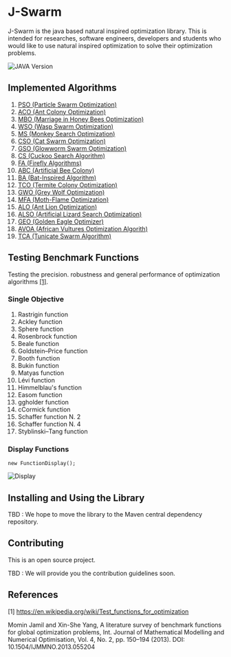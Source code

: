 # J-Swarm

J-Swarm is the java based natural inspired optimization library. This is intended for 
researches, software engineers, developers and students who would like to use natural inspired optimization
to solve their optimization problems. 

![JAVA Version][java-image]


## Implemented Algorithms

1. [PSO (Particle Swarm Optimization)](https://github.com/kolithawarnakulasooriya/JarSwarm/tree/develop/src/main/java/org/usa/soc/pso)
2. [ACO (Ant Colony Optimization)](https://github.com/kolithawarnakulasooriya/JarSwarm/tree/develop/src/main/java/org/usa/soc/aco)
3. [MBO (Marriage in Honey Bees Optimization)](https://github.com/kolithawarnakulasooriya/JarSwarm/tree/develop/src/main/java/org/usa/soc/mbo)
4. [WSO (Wasp Swarm Optimization)](https://github.com/kolithawarnakulasooriya/JarSwarm/tree/develop/src/main/java/org/usa/soc/wso)
5. [MS (Monkey Search Optimization)](https://github.com/kolithawarnakulasooriya/JarSwarm/tree/develop/src/main/java/org/usa/soc/ms)
6. [CSO (Cat Swarm Optimization)](https://github.com/kolithawarnakulasooriya/JarSwarm/tree/develop/src/main/java/org/usa/soc/cso)
7. [GSO (Glowworm Swarm Optimization)](https://github.com/kolithawarnakulasooriya/JarSwarm/tree/develop/src/main/java/org/usa/soc/gso)
8. [CS (Cuckoo Search Algorithm)](https://github.com/kolithawarnakulasooriya/JarSwarm/tree/develop/src/main/java/org/usa/soc/cs)
9. [FA (Firefly Algorithms)](https://github.com/kolithawarnakulasooriya/JarSwarm/tree/develop/src/main/java/org/usa/soc/fa)
10. [ABC (Artificial Bee Colony)](https://github.com/kolithawarnakulasooriya/JarSwarm/tree/develop/src/main/java/org/usa/soc/abc)
11. [BA (Bat-Inspired Algorithm)](https://github.com/kolithawarnakulasooriya/JarSwarm/tree/develop/src/main/java/org/usa/soc/ba)
12. [TCO (Termite Colony Optimization)](https://github.com/kolithawarnakulasooriya/JarSwarm/tree/develop/src/main/java/org/usa/soc/tco)
13. [GWO (Grey Wolf Optimization)](https://github.com/kolithawarnakulasooriya/JarSwarm/tree/develop/src/main/java/org/usa/soc/gwo)
14. [MFA (Moth-Flame Optimization)](https://github.com/kolithawarnakulasooriya/JarSwarm/tree/develop/src/main/java/org/usa/soc/mfa)
15. [ALO (Ant Lion Optimization)](https://github.com/kolithawarnakulasooriya/JarSwarm/tree/develop/src/main/java/org/usa/soc/alo)
16. [ALSO (Artificial Lizard Search Optimization)](https://github.com/kolithawarnakulasooriya/JarSwarm/tree/develop/src/main/java/org/usa/soc/also)
17. [GEO (Golden Eagle Optimizer)](https://github.com/kolithawarnakulasooriya/JarSwarm/tree/develop/src/main/java/org/usa/soc/geo)
18. [AVOA (African Vultures Optimization Algorith)](https://github.com/kolithawarnakulasooriya/JarSwarm/tree/develop/src/main/java/org/usa/soc/avoa)
19. [TCA (Tunicate Swarm Algorithm)](https://github.com/kolithawarnakulasooriya/JarSwarm/tree/develop/src/main/java/org/usa/soc/tsa)

## Testing Benchmark Functions

Testing the precision. robustness and general performance of optimization algorithms [[1]](#1).

### Single Objective

1. Rastrigin function
2. Ackley function
3. Sphere function	
4. Rosenbrock function	
5. Beale function
6. Goldstein–Price function
7. Booth function
8. Bukin function
9. Matyas function
10. Lévi function
11. Himmelblau's function
12. Easom function
13. ggholder function
14. cCormick function
15. Schaffer function N. 2
16. Schaffer function N. 4
17. Styblinski–Tang function

### Display Functions

```
new FunctionDisplay();
```

![Display](https://github.com/kolithawarnakulasooriya/JarSwarm/blob/step_action/image.png)

## Installing and Using the Library

TBD : We hope to move the library to the Maven central dependency repository. 

## Contributing

This is an open source project. 

TBD : We will provide you the contribution guidelines soon.

## References
<a id="1">[1]</a> https://en.wikipedia.org/wiki/Test_functions_for_optimization

Momin Jamil and Xin-She Yang, A literature survey of benchmark functions for
global optimization problems, Int. Journal of Mathematical Modelling and
Numerical Optimisation, Vol. 4, No. 2, pp. 150–194 (2013).
DOI: 10.1504/IJMMNO.2013.055204

[java-image]: https://img.shields.io/badge/dynamic/xml?color=red&label=java&query=1.8&url=https%3A%2F%2Fopenjdk.java.net%2Fprojects%2Fjdk8%2F
